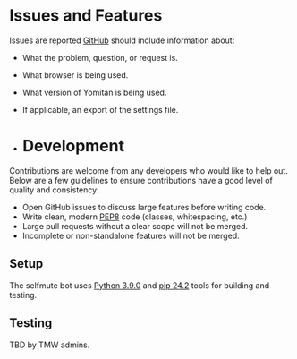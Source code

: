 # Issues and Features

Issues are reported [GitHub](https://github.com/themoeway/Immersionbot/issues) should include information about:
- What the problem, question, or request is.
- What browser is being used.
- What version of Yomitan is being used.
- If applicable, an export of the settings file.

- # Development

Contributions are welcome from any developers who would like to help out.
Below are a few guidelines to ensure contributions have a good level of quality and consistency:

- Open GitHub issues to discuss large features before writing code.
- Write clean, modern [PEP8](https://realpython.com/python-pep8/) code (classes, whitespacing, etc.)
- Large pull requests without a clear scope will not be merged.
- Incomplete or non-standalone features will not be merged.

## Setup

The selfmute bot uses [Python 3.9.0](https://www.python.org/downloads/release/python-390/) and [pip 24.2](https://discuss.python.org/t/announcement-pip-24-2-release/59402) tools for building and testing.

##  Testing

TBD by TMW admins.
